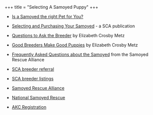 +++
title = "Selecting A Samoyed Puppy"
+++

- [Is a Samoyed the right Pet for You?](http://www.sfsr.org/rightpet.html)

- [Selecting and Purchasing Your Samoyed](https://www.samoyedclubofamerica.org/the-samoyed/choosing-a-dog/) - a SCA publication

- [Questions to Ask the Breeder](http://www.samfans.org/faq/18_questions.html) by Elizabeth Crosby Metz

- [Good Breeders Make Good Puppies](http://www.samfans.org/faq/8_questions.html) by Elizabeth Crosby Metz

- [Frequently Asked Questions about the Samoyed](http://www.samoyedrescue.com/samoyedfaqs.htm) from the Samoyed Rescue Alliance

- [SCA breeder referral](https://www.samoyedclubofamerica.org/the-samoyed/choosing-a-dog/types-of-breeders/)

- [SCA breeder listings](https://www.samoyedclubofamerica.org/the-samoyed/choosing-a-dog/breeder-disclaimer/)

- [Samoyed Rescue Alliance](http://www.samoyedrescue.com/)

- [National Samoyed Rescue](http://www.samoyedrescue.org/)

- [AKC Registration](http://www.akc.org/reg/index.cfm?nav_area=registration)
